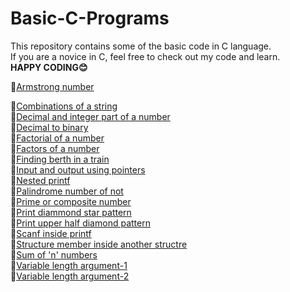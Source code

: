 # Basic-C-Programs
This repository contains some of the basic code in C language.<br>
If you are a novice in C, feel free to check out my code and learn.<br>
**HAPPY CODING😊**<br>

🎯<a href="https://github.com/santhosh-p-official/Basic-C-Programs/blob/main/armstrong_number.c">Armstrong number</a><br>

🎯<a href="https://github.com/santhosh-p-official/Basic-C-Programs/blob/main/combinations_of_a_string.c">Combinations of a string</a><br>
🎯<a href="https://github.com/santhosh-p-official/Basic-C-Programs/blob/main/decimal_and_integer_part_of_a_number.c">Decimal and integer part of a number</a><br>
🎯<a href="https://github.com/santhosh-p-official/Basic-C-Programs/blob/main/decimal_to_binary.c">Decimal to binary</a><br>
🎯<a href="https://github.com/santhosh-p-official/Basic-C-Programs/blob/main/factorial_of_a_number.c">Factorial of a number</a><br>
🎯<a href="https://github.com/santhosh-p-official/Basic-C-Programs/blob/main/factors_of_a_number.c">Factors of a number</a><br>
🎯<a href="https://github.com/santhosh-p-official/Basic-C-Programs/blob/main/finding_berth_in_a_train.c">Finding berth in a train</a><br>
🎯<a href="https://github.com/santhosh-p-official/Basic-C-Programs/blob/main/input_and_print_array_elements_using_pointers.c">Input and output using pointers</a><br>
🎯<a href="https://github.com/santhosh-p-official/Basic-C-Programs/blob/main/nested_printf.c">Nested printf</a><br>
🎯<a href="https://github.com/santhosh-p-official/Basic-C-Programs/blob/main/palindrome_number_or_not.c">Palindrome number of not</a><br>
🎯<a href="https://github.com/santhosh-p-official/Basic-C-Programs/blob/main/prime_number_or_composite_number.c">Prime or composite number</a><br>
🎯<a href="https://github.com/santhosh-p-official/Basic-C-Programs/blob/main/print_diamond_star_pattern.c">Print diammond star pattern</a><br>
🎯<a href="https://github.com/santhosh-p-official/Basic-C-Programs/blob/main/print_upper_half_diamond_pattern.c">Print upper half diamond pattern</a><br>
🎯<a href="https://github.com/santhosh-p-official/Basic-C-Programs/blob/main/scanf_inside_printf.c">Scanf inside printf</a><br>
🎯<a href="https://github.com/santhosh-p-official/Basic-C-Programs/blob/main/structure_member_inside_another_structure.c">Structure member inside another structre</a><br>
🎯<a href="https://github.com/santhosh-p-official/Basic-C-Programs/blob/main/sum_of_'n'_numbers.c">Sum of 'n' numbers</a><br>
🎯<a href="https://github.com/santhosh-p-official/Basic-C-Programs/blob/main/variable_length_argument_example-1.c">Variable length argument-1</a><br>
🎯<a href="https://github.com/santhosh-p-official/Basic-C-Programs/blob/main/variable_length_argument_example-2.c">Variable length argument-2</a><br>
